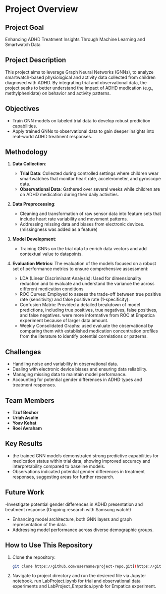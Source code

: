 # Project Overview

## Project Goal
Enhancing ADHD Treatment Insights Through Machine Learning and Smartwatch Data

## Project Description
This project aims to leverage Graph Neural Networks (GNNs), to analyze smartwatch-based physiological and activity data collected from children diagnosed with ADHD. By integrating trial and observational data, the project seeks to better understand the impact of ADHD medication (e.g., methylphenidate) on behavior and activity patterns.

## Objectives
- Train GNN models on labeled trial data to develop robust prediction capabilities.
- Apply trained GNNs to observational data to gain deeper insights into real-world ADHD treatment responses.
## Methodology
1. **Data Collection**:
   - **Trial Data**: Collected during controlled settings where children wear smartwatches that monitor heart rate, accelerometer, and gyroscope data.
   - **Observational Data**: Gathered over several weeks while children are on ADHD medication during their daily activities.

2. **Data Preprocessing**:
   - Cleaning and transformation of raw sensor data into feature sets that include heart rate variability and movement patterns.
   - Addressing missing data and biases from electronic devices.(missingness was added as a feature)

3. **Model Development**:
   - Training GNNs on the trial data to enrich data vectors and add contextual value to datapoints.

4. **Evaluation Metrics**:
   The evaluation of the models focused on a robust set of performance metrics to ensure comprehensive assessment:
   - LDA (Linear Discriminant Analysis): Used for dimensionality reduction and to evaluate and understand the variance the across different medication conditions
   - ROC Curves: Employed to assess the trade-off between true positive rate (sensitivity) and false positive rate (1-specificity).
   - Confusion Matrix: Provided a detailed breakdown of model predictions, including true positives, true negatives, false positives, and false negatives. were more informative from ROC at Empatica experiment because of larger data amount.  
   - Weekly Consolidated Graphs: used evaluate the observational by comparing them with established medication concentration profiles from the literature to identify potential correlations or patterns.

## Challenges
- Handling noise and variability in observational data.
- Dealing with electronic device biases and ensuring data reliability.
- Managing missing data to maintain model performance.
- Accounting for potential gender differences in ADHD types and treatment responses.

## Team Members
- **Tzuf Bechor**
- **Uriah Asulin**
- **Yoav Kehat**
- **Roei Avraham**

## Key Results
- the trained GNN models demonstrated strong predictive capabilities for medication status within trial data, showing improved accuracy and interpretability compared to baseline models.
- Observations indicated potential gender differences in treatment responses, suggesting areas for further research.

## Future Work
-Investigate potential gender differences in ADHD presentation and treatment response.(Ongoing research with Samsung watch!)
- Enhancing model architecture, both GNN layers and graph representation of the data.
- Addressing model performance across diverse demographic groups.

## How to Use This Repository
1. Clone the repository:
   ```bash
   git clone https://github.com/username/project-repo.git](https://github.com/roeiAv/Applying-Graph-Neural-Networks-on-Smart-watch-based-data-of-physiological-parameters.git
   ```
2. Navigate to project directory and run the desiered file via Jupyter notebook. run LabProject.ipynb for trial and observational data experiments and LabProject_Empatica.ipynb for Empatica experiment.
   

